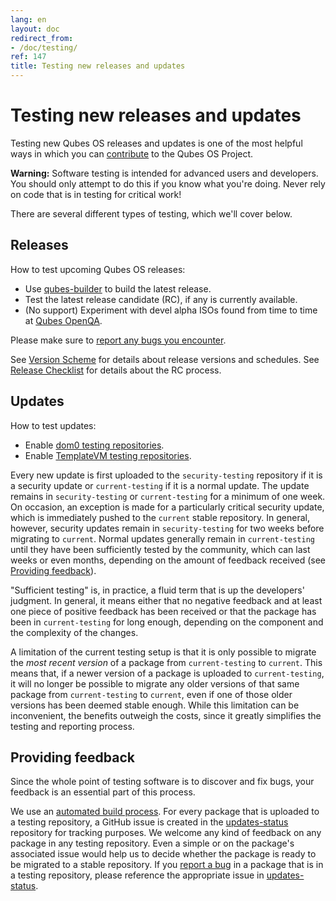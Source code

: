 ```yaml
---
lang: en
layout: doc
redirect_from:
- /doc/testing/
ref: 147
title: Testing new releases and updates
---
```


Testing new releases and updates
================================

Testing new Qubes OS releases and updates is one of the most helpful ways in which you can [contribute](/doc/contributing/) to the Qubes OS Project.

<div class="alert alert-danger" role="alert">
  <i class="fa fa-exclamation-triangle"></i>
  <b>Warning:</b> Software testing is intended for advanced users and developers. You should only attempt to do this if you know what you're doing. Never rely on code that is in testing for critical work!
</div>

There are several different types of testing, which we'll cover below.

Releases
--------

How to test upcoming Qubes OS releases:

* Use [qubes-builder](/doc/qubes-builder/) to build the latest release.
* Test the latest release candidate (RC), if any is currently available.
* (No support) Experiment with devel alpha ISOs found from time to time at [Qubes OpenQA](https://openqa.qubes-os.org/).

Please make sure to [report any bugs you encounter](/doc/reporting-bugs/).

See [Version Scheme](/doc/version-scheme/) for details about release versions and schedules.
See [Release Checklist](/doc/releases/todo/) for details about the RC process.

Updates
-------

How to test updates:

* Enable [dom0 testing repositories](/doc/software-update-dom0/#testing-repositories).
* Enable [TemplateVM testing repositories](/doc/software-update-domu/#testing-repositories).

Every new update is first uploaded to the `security-testing` repository if it is a security update or `current-testing` if it is a normal update.
The update remains in `security-testing` or `current-testing` for a minimum of one week.
On occasion, an exception is made for a particularly critical security update, which is immediately pushed to the `current` stable repository.
In general, however, security updates remain in `security-testing` for two weeks before migrating to `current`.
Normal updates generally remain in `current-testing` until they have been sufficiently tested by the community, which can last weeks or even months, depending on the amount of feedback received (see [Providing feedback](#providing-feedback)).

"Sufficient testing" is, in practice, a fluid term that is up the developers' judgment.
In general, it means either that no negative feedback and at least one piece of positive feedback has been received or that the package has been in `current-testing` for long enough, depending on the component and the complexity of the changes.

A limitation of the current testing setup is that it is only possible to migrate the *most recent version* of a package from `current-testing` to `current`.
This means that, if a newer version of a package is uploaded to `current-testing`, it will no longer be possible to migrate any older versions of that same package from `current-testing` to `current`, even if one of those older versions has been deemed stable enough.
While this limitation can be inconvenient, the benefits outweigh the costs, since it greatly simplifies the testing and reporting process.

Providing feedback
------------------

Since the whole point of testing software is to discover and fix bugs, your feedback is an essential part of this process.

We use an [automated build process](https://github.com/QubesOS/qubes-infrastructure/blob/master/README.md).
For every package that is uploaded to a testing repository, a GitHub issue is created in the [updates-status](https://github.com/QubesOS/updates-status/issues) repository for tracking purposes.
We welcome any kind of feedback on any package in any testing repository.
Even a simple <span class="fa fa-thumbs-up" title="Thumbs Up"></span> or <span class="fa fa-thumbs-down" title="Thumbs Down"></span> on the package's associated issue would help us to decide whether the package is ready to be migrated to a stable repository.
If you [report a bug](/doc/reporting-bugs/) in a package that is in a testing repository, please reference the appropriate issue in [updates-status](https://github.com/QubesOS/updates-status/issues).
